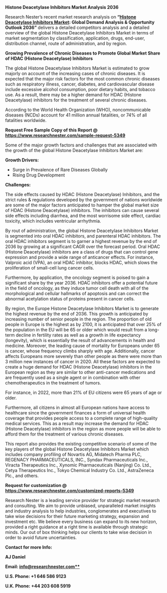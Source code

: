 ﻿**Histone Deacetylase Inhibitors Market Analysis 2036**

Research Nester’s recent market research analysis on **“[Histone Deacetylase Inhibitors Market](https://www.researchnester.com/reports/histone-deacetylase-inhibitors-market/5349): Global Demand Analysis & Opportunity Outlook 2036”** delivers a detailed competitors analysis and a detailed overview of the global Histone Deacetylase Inhibitors Market in terms of market segmentation by classification, application, drugs, end-user, distribution channel, route of administration, and by region. 

**Growing Prevalence of Chronic Diseases to Promote Global Market Share of HDAC (Histone Deacetylase) Inhibitors**

The global Histone Deacetylase Inhibitors Market is estimated to grow majorly on account of the increasing cases of chronic diseases. It is expected that the major risk factors for the most common chronic diseases such as respiratory illness, cancer, diabetes, and cardiovascular disease include excessive alcohol consumption, poor dietary habits, and tobacco use. As a result, there may be a higher demand for HDAC (Histone Deacetylase) inhibitors for the treatment of several chronic diseases.

According to the World Health Organization (WHO), noncommunicable diseases (NCDs) account for 41 million annual fatalities, or 74% of all fatalities worldwide. 

**Request Free Sample Copy of this Report @ <https://www.researchnester.com/sample-request-5349>** 

Some of the major growth factors and challenges that are associated with the growth of the global Histone Deacetylase Inhibitors Market are:

**Growth Drivers:**

- Surge in Prevalence of Rare Diseases Globally
- Rising Drug Development

**Challenges:**

The side effects caused by HDAC (Histone Deacetylase) Inhibitors, and the strict rules & regulations developed by the government of nations worldwide are some of the major factors anticipated to hamper the global market size of HDAC (Histone Deacetylase) inhibitors. The inhibitors can cause several side effects including diarrhea, and the most worrisome side effect, cardiac toxicity, which includes ventricular arrhythmia.

By rout of administration, the global Histone Deacetylase Inhibitors Market is segmented into oral HDAC inhibitors, and parenteral HDAC inhibitors. The oral HDAC inhibitors segment is to garner a highest revenue by the end of 2036 by growing at a significant CAGR over the forecast period. Oral HDAC (Histone Deacetylase) inhibitors are a class of drugs that can control gene expression and provide a wide range of anticancer effects. For instance, Valproic acid (VPA), an oral HDAC inhibitor, blocks HDAC, which slows the proliferation of small-cell lung cancer cells. 

Furthermore, by application, the oncology segment is poised to gain a significant share by the year 2036. HDAC inhibitors offer a potential future in the field of oncology, as they induce tumor cell death with all of the morphological and cellular hallmarks of apoptosis and can correct the abnormal acetylation status of proteins present in cancer cells.

By region, the Europe Histone Deacetylase Inhibitors Market is to generate the highest revenue by the end of 2036. This growth is anticipated by increasing number of senior people in the region. The proportion of old people in Europe is the highest as by 2100, it is anticipated that over 25% of the population in the EU will be 65 or older which would result from a long-term decline in fertility rates as well as a growth in life expectancy (longevity), which is essentially the result of advancements in health and medicine. Moreover, the leading cause of mortality for Europeans under 65 is cancer, whose frequency climbs sharply with age. Additionally, cancer affects Europeans more severely than other people as there were more than 3 million new instances of cancer in 2020. All these factors are expected to create a huge demand for HDAC (Histone Deacetylase) inhibitors in the European region as they are similar to other anti-cancer medications and are frequently used as a single agent or in combination with other chemotherapeutics in the treatment of tumors.

For instance, in 2022, more than 21% of EU citizens were 65 years of age or older.

Furthermore, all citizens in almost all European nations have access to healthcare since the government finances a form of universal health coverage that provides people access to a complete range of high-quality medical services. This as a result may increase the demand for HDAC (Histone Deacetylase) inhibitors in the region as more people will be able to afford them for the treatment of various chronic diseases.

This report also provides the existing competitive scenario of some of the key players of the global Histone Deacetylase Inhibitors Market which includes company profiling of Novartis AG, Midatech Pharma PLC, REGENACY PHARMACEUTICALS, INC., Syndax Pharmaceuticals Inc., Viracta Therapeutics Inc., Xynomic Pharmaceuticals (Nanjing) Co. Ltd., Cetya Therapeutics Inc., Tokyo Chemical Industry Co. Ltd., AstraZeneca Plc., and others.      

**Request for customization @ <https://www.researchnester.com/customized-reports-5349>**  

Research Nester is a leading service provider for strategic market research and consulting. We aim to provide unbiased, unparalleled market insights and industry analysis to help industries, conglomerates and executives to take wise decisions for their future marketing strategy, expansion and investment etc. We believe every business can expand to its new horizon, provided a right guidance at a right time is available through strategic minds. Our out of box thinking helps our clients to take wise decision in order to avoid future uncertainties.

**Contact for more Info:**

**AJ Daniel**

**Email: [info@researchnester.com**](mailto:info@researchnester.com)**

**U.S. Phone: +1 646 586 9123** 

**U.K. Phone: +44 203 608 5919**

